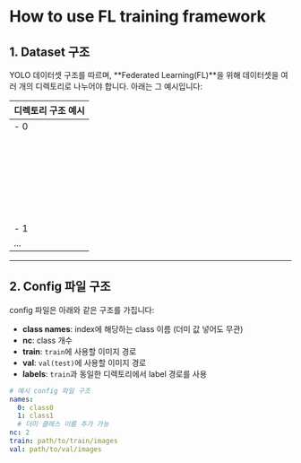 # How to use FL training framework

## 1. Dataset 구조

YOLO 데이터셋 구조를 따르며, **Federated Learning(FL)**을 위해 데이터셋을 여러 개의 디렉토리로 나누어야 합니다. 아래는 그 예시입니다:

| 디렉토리 구조 예시 |
| ------------------ |
| - 0                |
| &nbsp;&nbsp;&nbsp;&nbsp;|- images  |
| &nbsp;&nbsp;&nbsp;&nbsp;&nbsp;&nbsp;&nbsp;&nbsp;|- train |
| &nbsp;&nbsp;&nbsp;&nbsp;&nbsp;&nbsp;&nbsp;&nbsp;|- val   |
| &nbsp;&nbsp;&nbsp;&nbsp;|- labels  |
| &nbsp;&nbsp;&nbsp;&nbsp;&nbsp;&nbsp;&nbsp;&nbsp;|- train |
| &nbsp;&nbsp;&nbsp;&nbsp;&nbsp;&nbsp;&nbsp;&nbsp;|- val   |
| - 1                |
| ...                |

---

## 2. Config 파일 구조

config 파일은 아래와 같은 구조를 가집니다:

- **class names**: index에 해당하는 class 이름 (더미 값 넣어도 무관)
- **nc**: class 개수
- **train**: `train`에 사용할 이미지 경로
- **val**: `val(test)`에 사용할 이미지 경로
- **labels**: `train`과 동일한 디렉토리에서 label 경로를 사용

```yaml
# 예시 config 파일 구조
names:
  0: class0
  1: class1
  # 더미 클래스 이름 추가 가능
nc: 2
train: path/to/train/images
val: path/to/val/images
